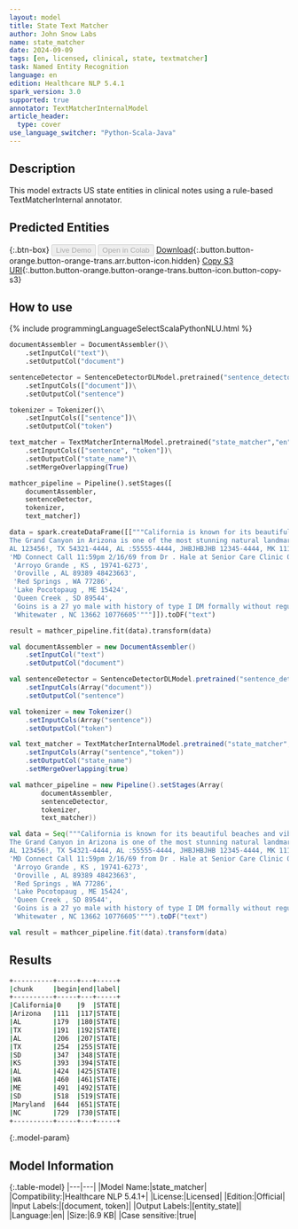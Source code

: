 ```yaml
---
layout: model
title: State Text Matcher
author: John Snow Labs
name: state_matcher
date: 2024-09-09
tags: [en, licensed, clinical, state, textmatcher]
task: Named Entity Recognition
language: en
edition: Healthcare NLP 5.4.1
spark_version: 3.0
supported: true
annotator: TextMatcherInternalModel
article_header:
  type: cover
use_language_switcher: "Python-Scala-Java"
---
```


## Description

This model extracts US state entities in clinical notes using a rule-based TextMatcherInternal annotator.

## Predicted Entities



{:.btn-box}
<button class="button button-orange" disabled>Live Demo</button>
<button class="button button-orange" disabled>Open in Colab</button>
[Download](https://s3.amazonaws.com/auxdata.johnsnowlabs.com/clinical/models/state_matcher_en_5.4.1_3.0_1725886378937.zip){:.button.button-orange.button-orange-trans.arr.button-icon.hidden}
[Copy S3 URI](s3://auxdata.johnsnowlabs.com/clinical/models/state_matcher_en_5.4.1_3.0_1725886378937.zip){:.button.button-orange.button-orange-trans.button-icon.button-copy-s3}

## How to use



<div class="tabs-box" markdown="1">
{% include programmingLanguageSelectScalaPythonNLU.html %}
	
```python
documentAssembler = DocumentAssembler()\
    .setInputCol("text")\
    .setOutputCol("document")

sentenceDetector = SentenceDetectorDLModel.pretrained("sentence_detector_dl_healthcare","en","clinical/models")\
    .setInputCols(["document"])\
    .setOutputCol("sentence")

tokenizer = Tokenizer()\
    .setInputCols(["sentence"])\
    .setOutputCol("token")

text_matcher = TextMatcherInternalModel.pretrained("state_matcher","en","clinical/models") \
    .setInputCols(["sentence", "token"])\
    .setOutputCol("state_name")\
    .setMergeOverlapping(True)

mathcer_pipeline = Pipeline().setStages([
    documentAssembler,
    sentenceDetector,
    tokenizer,
    text_matcher])

data = spark.createDataFrame([["""California is known for its beautiful beaches and vibrant entertainment industry centered.
The Grand Canyon in Arizona is one of the most stunning natural landmarks in the world.
AL 123456!, TX 54321-4444, AL :55555-4444, JHBJHBJHB 12345-4444, MK 11111, TX 12345
'MD Connect Call 11:59pm 2/16/69 from Dr . Hale at Senior Care Clinic Queen Creek , SD regarding Terri Bird .',
 'Arroyo Grande , KS , 19741-6273',
 'Oroville , AL 89389 48423663',
 'Red Springs , WA 77286',
 'Lake Pocotopaug , ME 15424',
 'Queen Creek , SD 89544',
 'Goins is a 27 yo male with history of type I DM formally without regular medical care who was visiting family in Maryland and had sudden witnessed seizure activity in late August .',
 'Whitewater , NC 13662 10776605'"""]]).toDF("text")

result = mathcer_pipeline.fit(data).transform(data)
```
```scala
val documentAssembler = new DocumentAssembler()
	.setInputCol("text")
	.setOutputCol("document")

val sentenceDetector = SentenceDetectorDLModel.pretrained("sentence_detector_dl_healthcare","en","clinical/models")
	.setInputCols(Array("document"))
	.setOutputCol("sentence")

val tokenizer = new Tokenizer()
	.setInputCols(Array("sentence"))
	.setOutputCol("token")

val text_matcher = TextMatcherInternalModel.pretrained("state_matcher","en","clinical/models")
	.setInputCols(Array("sentence","token"))
	.setOutputCol("state_name")
	.setMergeOverlapping(true)

val mathcer_pipeline = new Pipeline().setStages(Array(
		documentAssembler,
		sentenceDetector,
		tokenizer,
		text_matcher))

val data = Seq("""California is known for its beautiful beaches and vibrant entertainment industry centered.
The Grand Canyon in Arizona is one of the most stunning natural landmarks in the world.
AL 123456!, TX 54321-4444, AL :55555-4444, JHBJHBJHB 12345-4444, MK 11111, TX 12345
'MD Connect Call 11:59pm 2/16/69 from Dr . Hale at Senior Care Clinic Queen Creek , SD regarding Terri Bird .',
 'Arroyo Grande , KS , 19741-6273',
 'Oroville , AL 89389 48423663',
 'Red Springs , WA 77286',
 'Lake Pocotopaug , ME 15424',
 'Queen Creek , SD 89544',
 'Goins is a 27 yo male with history of type I DM formally without regular medical care who was visiting family in Maryland and had sudden witnessed seizure activity in late August .',
 'Whitewater , NC 13662 10776605'""").toDF("text")

val result = mathcer_pipeline.fit(data).transform(data)
```
</div>

## Results

```bash
+----------+-----+---+-----+
|chunk     |begin|end|label|
+----------+-----+---+-----+
|California|0    |9  |STATE|
|Arizona   |111  |117|STATE|
|AL        |179  |180|STATE|
|TX        |191  |192|STATE|
|AL        |206  |207|STATE|
|TX        |254  |255|STATE|
|SD        |347  |348|STATE|
|KS        |393  |394|STATE|
|AL        |424  |425|STATE|
|WA        |460  |461|STATE|
|ME        |491  |492|STATE|
|SD        |518  |519|STATE|
|Maryland  |644  |651|STATE|
|NC        |729  |730|STATE|
+----------+-----+---+-----+
```

{:.model-param}
## Model Information

{:.table-model}
|---|---|
|Model Name:|state_matcher|
|Compatibility:|Healthcare NLP 5.4.1+|
|License:|Licensed|
|Edition:|Official|
|Input Labels:|[document, token]|
|Output Labels:|[entity_state]|
|Language:|en|
|Size:|6.9 KB|
|Case sensitive:|true|
